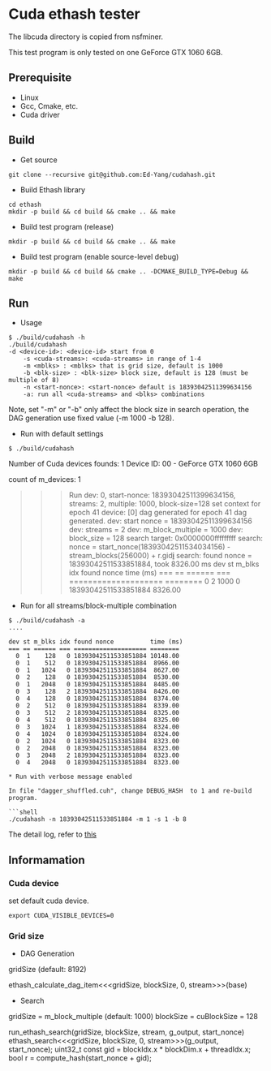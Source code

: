 # Cuda ethash tester

The libcuda directory is copied from nsfminer.

This test program is only tested on one GeForce GTX 1060 6GB.

## Prerequisite

- Linux
- Gcc, Cmake, etc.
- Cuda driver

## Build

* Get source

```shell
git clone --recursive git@github.com:Ed-Yang/cudahash.git
```

* Build Ethash library

```shell
cd ethash
mkdir -p build && cd build && cmake .. && make
```

* Build test program (release)

```shell
mkdir -p build && cd build && cmake .. && make
```

* Build test program (enable source-level debug)

```shell
mkdir -p build && cd build && cmake .. -DCMAKE_BUILD_TYPE=Debug && make
```

## Run

* Usage

```shell
$ ./build/cudahash -h
./build/cudahash
-d <device-id>: <device-id> start from 0
    -s <cuda-streams>: <cuda-streams> in range of 1-4
    -m <mblks> : <mblks> that is grid size, default is 1000
    -b <blk-size> : <blk-size> block size, default is 128 (must be multiple of 8)
    -n <start-nonce>: <start-nonce> default is 18393042511399634156
    -a: run all <cuda-streams> and <blks> combinations
```

Note, set "-m" or "-b" only affect the block size in search operation, 
the DAG generation use fixed value (-m 1000 -b 128).

* Run with default settings

```shell
$ ./build/cudahash 
```

Number of Cuda devices founds: 1
  Device ID: 00 - GeForce GTX 1060 6GB

count of m_devices: 1
>>> Run dev: 0, start-nonce: 18393042511399634156, streams: 2, multiple: 1000, block-size=128
set context for epoch 41
device: [0] dag generated for epoch 41
dag generated.
dev: start nonce = 18393042511399634156
dev: streams = 2
dev: m_block_multiple = 1000
dev: block_size = 128
search target: 0x0000000fffffffff
search: nonce = start_nonce(18393042511534034156) - stream_blocks(256000) + r.gid[i](73728)
search: found nonce = 18393042511533851884, took 8326.00 ms
dev st m_blks idx found nonce          time (ms)
=== == ====== === ==================== ========
  0  2   1000   0 18393042511533851884  8326.00

* Run for all streams/block-multiple combination

```shell
$ ./build/cudahash -a
....

dev st m_blks idx found nonce          time (ms)
=== == ====== === ==================== ========
  0  1    128   0 18393042511533851884 10148.00
  0  1    512   0 18393042511533851884  8966.00
  0  1   1024   0 18393042511533851884  8627.00
  0  2    128   0 18393042511533851884  8530.00
  0  1   2048   0 18393042511533851884  8485.00
  0  3    128   2 18393042511533851884  8426.00
  0  4    128   0 18393042511533851884  8374.00
  0  2    512   0 18393042511533851884  8339.00
  0  3    512   2 18393042511533851884  8325.00
  0  4    512   0 18393042511533851884  8325.00
  0  3   1024   1 18393042511533851884  8324.00
  0  4   1024   0 18393042511533851884  8324.00
  0  2   1024   0 18393042511533851884  8323.00
  0  2   2048   0 18393042511533851884  8323.00
  0  3   2048   2 18393042511533851884  8323.00
  0  4   2048   0 18393042511533851884  8323.00

* Run with verbose message enabled

In file "dagger_shuffled.cuh", change DEBUG_HASH  to 1 and re-build program.

```shell
./cudahash -n 18393042511533851884 -m 1 -s 1 -b 8
```

The detail log, refer to [this](doc/flow-debug-message.txt)

## Informamation

### Cuda device

set default cuda device.

```shell
export CUDA_VISIBLE_DEVICES=0
```

### Grid size

* DAG Generation

gridSize (default: 8192)

ethash_calculate_dag_item<<<gridSize, blockSize, 0, stream>>>(base)

* Search

gridSize = m_block_multiple (default: 1000)
blockSize = cuBlockSize = 128

run_ethash_search(gridSize, blockSize, stream, g_output, start_nonce)
    ethash_search<<<gridSize, blockSize, 0, stream>>>(g_output, start_nonce);
        uint32_t const gid = blockIdx.x * blockDim.x + threadIdx.x;
        bool r = compute_hash(start_nonce + gid);
